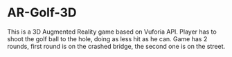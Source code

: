 # AR-Golf-3D

This is a 3D Augmented Reality game based on Vuforia API. Player has to shoot the golf ball to the hole, doing as less hit as he can. Game has 2 rounds, first round is on the crashed bridge, the second one is on the street. 

